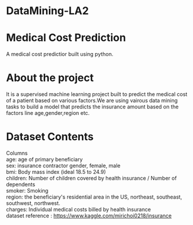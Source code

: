 # DataMining-LA2
# Medical Cost Prediction
A medical cost predictior built using python. 
# About the project
It is a supervised machine learning project built to predict the medical cost of a patient based on various factors.We are using vairous data mining tasks to build a model that predicts the insurance amount based on the factors line age,gender,region etc.
# Dataset Contents
Columns </br>
age: age of primary beneficiary </br>
sex: insurance contractor gender, female, male </br>
bmi: Body mass index (ideal 18.5 to 24.9)</br>
children: Number of children covered by health insurance / Number of dependents </br>
smoker: Smoking </br>
region: the beneficiary's residential area in the US, northeast, southeast, southwest, northwest. </br>
charges: Individual medical costs billed by health insurance </br>
dataset reference : https://www.kaggle.com/mirichoi0218/insurance </br>
